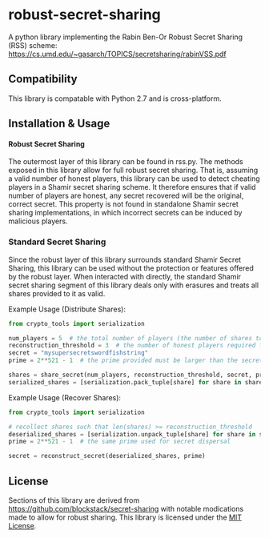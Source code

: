 # robust-secret-sharing
A python library implementing the Rabin Ben-Or Robust Secret Sharing (RSS) scheme: https://cs.umd.edu/~gasarch/TOPICS/secretsharing/rabinVSS.pdf

## Compatibility
This library is compatable with Python 2.7 and is cross-platform.

## Installation & Usage

#### Robust Secret Sharing
The outermost layer of this library can be found in rss.py. The methods exposed in this library allow for full robust secret sharing. 
That is, assuming a valid number of honest players, this library can be used to detect cheating players in a Shamir secret sharing scheme.
It therefore ensures that if valid number of players are honest, any secret recovered will be the original, correct secret. 
This property is not found in standalone Shamir secret sharing implementations, in which incorrect secrets can be induced by malicious players.

### Standard Secret Sharing
Since the robust layer of this library surrounds standard Shamir Secret Sharing, this library can be used without the protection or features offered by the robust layer.
When interacted with directly, the standard Shamir secret sharing segment of this library deals only with erasures and treats all shares provided to it as valid.

Example Usage (Distribute Shares):

```python
from crypto_tools import serialization

num_players = 5  # the total number of players (the number of shares to create)
reconstruction_threshold = 3  # the number of honest players required for recovery of the secret
secret = "mysupersecretswordfishstring"
prime = 2**521 - 1  # the prime provided must be larger than the secret and num_players

shares = share_secret(num_players, reconstruction_threshold, secret, prime)
serialized_shares = [serialization.pack_tuple[share] for share in shares]  # shares to distribute
```
Example Usage (Recover Shares):

```python
from crypto_tools import serialization

# recollect shares such that len(shares) >= reconstruction_threshold
deserialized_shares = [serialization.unpack_tuple[share] for share in shares]
prime = 2**521 - 1  # the same prime used for secret dispersal

secret = reconstruct_secret(deserialized_shares, prime)
```

## License

Sections of this library are derived from https://github.com/blockstack/secret-sharing with notable modications made to allow for robust sharing.
This library is licensed under the [MIT License](./LICENSE).
